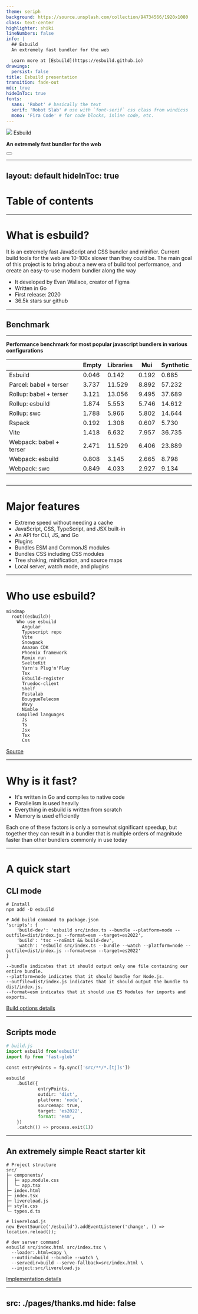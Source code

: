 ```yaml
---
theme: seriph
background: https://source.unsplash.com/collection/94734566/1920x1080
class: text-center
highlighter: shiki
lineNumbers: false
info: |
  ## Esbuild
  An extremely fast bundler for the web

  Learn more at [Esbuild](https://esbuild.github.io)
drawings:
  persist: false
title: Esbuild presentation
transition: fade-out
mdc: true
hideInToc: true
fonts:
  sans: 'Robot' # basically the text
  serif: 'Robot Slab' # use with `font-serif` css class from windicss
  mono: 'Fira Code' # for code blocks, inline code, etc.
---
```


<!-- --------------------------Cover page------------------------------ -->

<div class='text-5xl'>
<img src='images/esbuild-logo.svg' class='m-0 slidev-icon-btn' />
Esbuild
</div>

**An extremely fast bundler for the web**

<div class='abs-br m-6 flex gap-2'>
  <button @click='$slidev.nav.openInEditor()' title='Open in Editor' class='text-xl slidev-icon-btn opacity-50 !border-none !hover:text-white'>
    <carbon:edit />
  </button>
  <a href='https://github.com/evanw/esbuild' target='_blank' alt='GitHub' title='Open in GitHub'
    class='text-xl slidev-icon-btn opacity-50 !border-none !hover:text-white'>
    <carbon-logo-github />
  </a>
</div>

<!-- ------------------Start pages of slide here----------------------- -->
---
layout: default
hideInToc: true
---

# Table of contents

<Toc maxDepth='1'></Toc>

---

# What is esbuild?

It is an extremely fast JavaScript and CSS bundler and minifier. Current build tools for the web are 10-100x slower than they could be. The main goal of this project is to bring about a new era of build tool performance, and create an easy-to-use modern bundler along the way

- It developed by Evan Wallace, creator of Figma
- Written in Go
- First release: 2020
- 36.5k stars sur github

---

## Benchmark

<div grid='~ cols-2 gap-4'>
<div><Tweet id='1448714353386086405' scale='0.65' /></div>
<div><Tweet id='1459587741843394569' scale='0.595' /></div>
</div>

---

<div grid='~ cols-2 gap-4'>

<div>
<strong class='mb-10'>Performance benchmark for most popular javascript bundlers in various configurations</strong>

<div class='absolute left-0 top-20px scale-70'>

|                         | Empty | Libraries | Mui   | Synthetic |
| ----------------------- | ----- | --------- | ----- | --------- |
| Esbuild                 | 0.046 | 0.142     | 0.192 | 0.685     |
| Parcel: babel + terser  | 3.737 | 11.529    | 8.892 | 57.232    |
| Rollup: babel + terser  | 3.121 | 13.056    | 9.495 | 37.689    |
| Rollup: esbuild         | 1.874 | 5.553     | 5.746 | 14.612    |
| Rollup: swc             | 1.788 | 5.966     | 5.802 | 14.644    |
| Rspack                  | 0.192 | 1.308     | 0.607 | 5.730     |
| Vite                    | 1.418 | 6.632     | 7.957 | 36.735    |
| Webpack: babel + terser | 2.471 | 11.529    | 6.406 | 23.889    |
| Webpack: esbuild        | 0.808 | 3.145     | 2.665 | 8.798     |
| Webpack: swc            | 0.849 | 4.033     | 2.927 | 9.134     |

</div>

</div>

<div>
<img class='max-h-full m-auto mt-20' src='images/build-time.png' alt='' />
</div>

</div>

---

# Major features

- Extreme speed without needing a cache
- JavaScript, CSS, TypeScript, and JSX built-in
- An API for CLI, JS, and Go
- Plugins
- Bundles ESM and CommonJS modules
- Bundles CSS including CSS modules
- Tree shaking, minification, and source maps
- Local server, watch mode, and plugins

---

# Who use esbuild?

```mermaid
mindmap
  root((esbuild))
    Who use esbuild
      Angular
      Typescript repo
      Vite
      Snowpack
      Amazon CDK
      Phoenix framework
      Remix run
      SvelteKit
      Yarn's Plug'n'Play
      Tsx
      Esbuild-register
      Truedoc-client
      Shelf
      Festalab
      BouygueTelecom
      Wavy
      Nimble
    Compiled languages
      Js
      Ts
      Jsx
      Tsx
      Css
```

[Source](https://stackshare.io/esbuild)

---

# Why is it fast?

- It's written in Go and compiles to native code
- Parallelism is used heavily
- Everything in esbuild is written from scratch
- Memory is used efficiently

<div class='pt-12'>
Each one of these factors is only a somewhat significant speedup,
but together they can result in a bundler that is multiple orders of magnitude faster than other bundlers commonly in use today
</div>

---

# A quick start

## CLI mode

```py{all|2|6|11-14|7|8|all}
# Install
npm add -D esbuild

# Add build command to package.json
'scripts': {
    'build-dev': 'esbuild src/index.ts --bundle --platform=node --outfile=dist/index.js --format=esm --target=es2022',
    'build': 'tsc --noEmit && build-dev',
    'watch': 'esbuild src/index.ts --bundle --watch --platform=node --outfile=dist/index.js --format=esm --target=es2022'
}

--bundle indicates that it should output only one file containing our entire bundle.
--platform=node indicates that it should bundle for Node.js.
--outfile=dist/index.js indicates that it should output the bundle to dist/index.js.
--format=esm indicates that it should use ES Modules for imports and exports.
```

[Build options details](https://esbuild.github.io/api/#build)

---

## Scripts mode

```py
# build.js
import esbuild from'esbuild'
import fp from 'fast-glob'

const entryPoints = fg.sync(['src/**/*.[tj]s'])

esbuild
    .build({
            entryPoints,
            outdir: 'dist',
            platform: 'node',
            sourcemap: true,
            target: 'es2022',
            format: 'esm',
    })
    .catch(() => process.exit(1))

```

---

## An extremely simple React starter kit

```py{all|2-10|13|16-20}
# Project structure
src/
├─ components/
│  ├─ app.module.css
│  ╰─ app.tsx
├─ index.html
├─ index.tsx
├─ livereload.js
├─ style.css
╰─ types.d.ts

# livereload.js
new EventSource('/esbuild').addEventListener('change', () => location.reload());

# dev server command
esbuild src/index.html src/index.tsx \
  --loader:.html=copy \
  --outdir=build --bundle --watch \
  --servedir=build --serve-fallback=src/index.html \
  --inject:src/livereload.js
```

[Implementation details](https://jakelazaroff.com/words/an-extremely-simple-react-starter-kit/)

---
src: ./pages/thanks.md
hide: false
---
